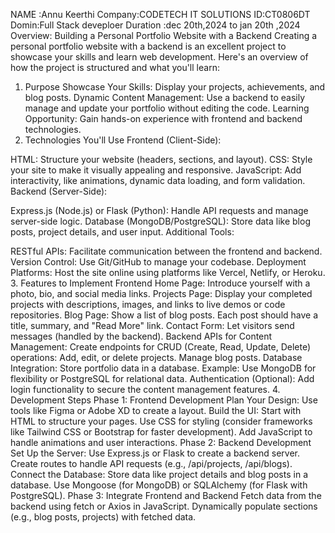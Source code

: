 NAME :Annu Keerthi 
Company:CODETECH IT SOLUTIONS 
ID:CT0806DT
Domin:Full Stack deveploer
Duration :dec 20th,2024 to jan 20th ,2024
Overview: Building a Personal Portfolio Website with a Backend
Creating a personal portfolio website with a backend is an excellent project to showcase your skills and learn web development. Here's an overview of how the project is structured and what you'll learn:

1. Purpose
Showcase Your Skills: Display your projects, achievements, and blog posts.
Dynamic Content Management: Use a backend to easily manage and update your portfolio without editing the code.
Learning Opportunity: Gain hands-on experience with frontend and backend technologies.
2. Technologies You'll Use
Frontend (Client-Side):

HTML: Structure your website (headers, sections, and layout).
CSS: Style your site to make it visually appealing and responsive.
JavaScript: Add interactivity, like animations, dynamic data loading, and form validation.
Backend (Server-Side):

Express.js (Node.js) or Flask (Python): Handle API requests and manage server-side logic.
Database (MongoDB/PostgreSQL): Store data like blog posts, project details, and user input.
Additional Tools:

RESTful APIs: Facilitate communication between the frontend and backend.
Version Control: Use Git/GitHub to manage your codebase.
Deployment Platforms: Host the site online using platforms like Vercel, Netlify, or Heroku.
3. Features to Implement
Frontend
Home Page:
Introduce yourself with a photo, bio, and social media links.
Projects Page:
Display your completed projects with descriptions, images, and links to live demos or code repositories.
Blog Page:
Show a list of blog posts. Each post should have a title, summary, and "Read More" link.
Contact Form:
Let visitors send messages (handled by the backend).
Backend
APIs for Content Management:
Create endpoints for CRUD (Create, Read, Update, Delete) operations:
Add, edit, or delete projects.
Manage blog posts.
Database Integration:
Store portfolio data in a database.
Example: Use MongoDB for flexibility or PostgreSQL for relational data.
Authentication (Optional):
Add login functionality to secure the content management features.
4. Development Steps
Phase 1: Frontend Development
Plan Your Design:
Use tools like Figma or Adobe XD to create a layout.
Build the UI:
Start with HTML to structure your pages.
Use CSS for styling (consider frameworks like Tailwind CSS or Bootstrap for faster development).
Add JavaScript to handle animations and user interactions.
Phase 2: Backend Development
Set Up the Server:
Use Express.js or Flask to create a backend server.
Create routes to handle API requests (e.g., /api/projects, /api/blogs).
Connect the Database:
Store data like project details and blog posts in a database.
Use Mongoose (for MongoDB) or SQLAlchemy (for Flask with PostgreSQL).
Phase 3: Integrate Frontend and Backend
Fetch data from the backend using fetch or Axios in JavaScript.
Dynamically populate sections (e.g., blog posts, projects) with fetched data.

